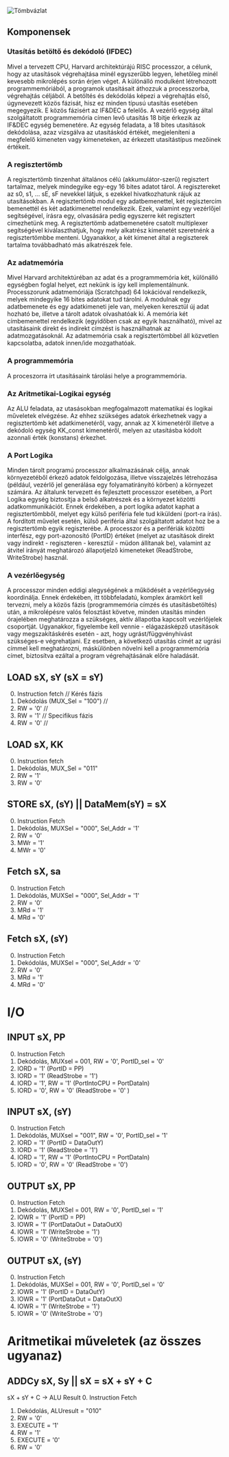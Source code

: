 ![Tömbvázlat](tombvazlat.png)

## Komponensek
### Utasítás betöltő és dekódoló (IFDEC)
Mivel a tervezett CPU, Harvard architektúrájú RISC processzor, a célunk, hogy az utasítások végrehajtása minél egyszerűbb legyen, lehetőleg minél kevesebb mikrolépés során érjen véget. A különálló modulként létrehozott programmemóriából, a programok utasításait áthozzuk a processzorba, végrehajtás céljából. A betöltés és dekódolás képezi a végrehajtás első, úgynevezett közös fázisát, hisz ez minden típusú utasítás esetében megegyezik. E közös fázisért az IF&DEC a felelős. A vezérlő egység által szolgáltatott programmemória címen levő utasítás 18 bitje érkezik az IF&DEC egység bemenetére. Az egység feladata, a 18 bites utasítások dekódolása, azaz vizsgálva az utasításkód értékét, megjeleníteni a megfelelő kimeneten vagy kimeneteken, az érkezett utasítástípus mezőinek értékeit.
### A regisztertömb
A regisztertömb tinzenhat általános célú (akkumulátor-szerű) regisztert tartalmaz, melyek mindegyike egy-egy 16 bites adatot tárol. A regisztereket az s0, s1, ... sE, sF nevekkel látjuk, s ezekkel hivatkozhatunk rájuk az utasításokban. A regisztertömb modul egy adatbemenettel, két regisztercím bemenettél és két adatkimenettel rendelkezik. Ezek, valamint egy vezérlőjel segítségével, írásra egy, olvasására pedig egyszerre két regisztert címezhetünk meg. A regisztertömb adatbemenetére csatolt multiplexer segítségével kiválaszthatjuk, hogy mely alkatrész kimenetét szeretnénk a regisztertömbbe menteni. Ugyanakkor, a két kimenet által a regiszterek tartalma továbbadható más alkatrészek fele.
### Az adatmemória
Mivel Harvard architektúréban az adat és a programmemória két, különálló egységben foglal helyet, ezt nekünk is így kell implementálnunk. Processzorunk adatmemóriája (Scratchpad) 64 lokációval rendelkezik, melyek mindegyike 16 bites adatokat tud tárolni. A modulnak egy adatbemenete és egy adatkimeneti jele van, melyeken keresztül új adat hozható be, illetve a tárolt adatok olvashatóak ki. A memória két címbemenettel rendelkezik (egyidőben csak az egyik használható), mivel az utasításaink direkt és indirekt címzést is használhatnak az adatmozgatásoknál. Az adatmemória csak a regisztertömbbel áll közvetlen kapcsolatba, adatok innen/ide mozgathatóak.
### A programmemória
A proceszorra írt utasításaink tárolási helye a programmemória.
### Az Aritmetikai-Logikai egység
Az ALU feladata, az utasásokban megfogalmazott matematikai és logikai műveletek elvégzése. Az ehhez szükséges adatok érkezhetnek vagy a regisztertömb két adatkimenetéről, vagy, annak az X kimenetéről illetve a dekódoló egység KK_const kimenetéről, melyen az utasításba kódolt azonnali érték (konstans) érkezhet.
### A Port Logika
Minden tárolt programú processzor alkalmazásának célja, annak környezetéből érkező adatok feldolgozása, illetve visszajelzés létrehozása (például, vezérlő jel generálása egy folyamatirányító körben) a környezet számára. Az általunk tervezett és fejlesztett processzor esetében, a Port Logika egység biztosítja a belső alkatrészek és a környezet közötti adatkommunikációt. Ennek érdekében, a port logika adatot kaphat a regisztertömbből, melyet egy külső periféria fele tud kiküldeni (port-ra írás). A fordított művelet esetén, külső periféria által szolgáltatott adatot hoz be a regisztertömb egyik regiszterébe.
A processzor és a perifériák közötti interfész, egy port-azonosító (PortID) értéket (melyet az utasítások direkt vagy indirekt - regiszteren - keresztül - müdon állítanak be), valamint az átvitel irányát meghatározó állapotjelző kimeneteket (ReadStrobe, WriteStrobe) használ.
### A vezérlőegység
A processzor minden eddigi alegységének a működését a vezérlőegység koordinálja. Ennek érdekében, itt többfeladatú, komplex áramkört kell tervezni, mely a közös fázis (programmemória címzés és utasításbetöltés) után, a mikrolépésre valós felosztást követve, minden utasítás minden órajelében meghatározza a szükséges, aktív állapotba kapcsolt vezérlőjelek csoportját. Ugyanakkor, figyelembe kell vennie - elágazásképző utasítások vagy megszakításkérés esetén - azt, hogy ugrást/függvényhívást szükséges-e végrehatjani. Ez esetben, a következő utasítás címét az ugrási címmel kell meghatározni, máskülönben növelni kell a programmemória címet, biztosítva ezáltal a program végrehajtásának előre haladását.
## LOAD sX, sY (sX = sY)
0. Instruction fetch // Kérés fázis
1. Dekódolás (MUX_Sel = "100") //
2. RW = '0' //
3. RW = '1' //             Specifikus fázis
4. RW = '0' //
## LOAD sX, KK
0. Instruction fetch
1. Dekódolás, MUX_Sel = "011"
2. RW = '1'
3. RW = '0'
## STORE sX, (sY) || DataMem(sY) = sX
0. Instruction Fetch
1. Dekódolás, MUXSel = "000", Sel_Addr = '1'
2. RW = '0'
3. MWr = '1'
4. MWr = '0'
## Fetch sX, sa
0. Instruction Fetch
1. Dekódolás, MUXSel = "000", Sel_Addr = '1'
2. RW = '0'
3. MRd = '1'
4. MRd = '0'
## Fetch sX, (sY)
0. Instruction Fetch
1. Dekódolás, MUXSel = "000", Sel_Addr = '0'
2. RW = '0'
3. MRd = '1'
4. MRd = '0'
# I/O
## INPUT sX, PP
0. Instruction Fetch
1. Dekódolás, MUXsel = 001,  RW = '0', PortID_sel = '0'
2. IORD = '1' (PortID = PP)
3. IORD = '1' (ReadStrobe = '1')
3. IORD = '1', RW = '1' (PortIntoCPU = PortDataIn)
4. IORD = '0', RW = '0' (ReadStrobe = '0' )

## INPUT sX, (sY)
0. Instruction Fetch
1. Dekódolás, MUXsel = "001", RW = '0', PortID_sel = '1'
2. IORD = '1' (PortID = DataOutY)
3. IORD = '1' (ReadStrobe = '1')
4. IORD = '1', RW = '1' (PortIntoCPU = PortDataIn)
5. IORD = '0', RW = '0' (ReadStrobe = '0')
## OUTPUT sX, PP
0. Instruction Fetch
1. Dekódolás, MUXSel = 001, RW = '0', PortID_sel = '1'
2. IOWR = '1' (PortID = PP)
3. IOWR = '1' (PortDataOut = DataOutX)
4. IOWR = '1' (WriteStrobe = '1')
5. IOWR = '0' (WriteStrobe = '0')
## OUTPUT sX, (sY)
0. Instruction Fetch
1. Dekódolás, MUXSel = 001, RW = '0', PortID_sel = '0'
2. IOWR = '1' (PortID = DataOutY)
3. IOWR = '1' (PortDataOut = DataOutX)
4. IOWR = '1' (WriteStrobe = '1')
5. IOWR = '0' (WriteStrobe = '0')

# Aritmetikai műveletek (az összes ugyanaz)
## ADDCy sX, Sy || sX = sX + sY + C
sX + sY + C -> ALU Result
0. Instruction Fetch
1. Dekódolás, ALUresult = "010"
2. RW = '0'
3. EXECUTE = '1'
4. RW = '1'
5. EXECUTE = '0'
6. RW = '0'
